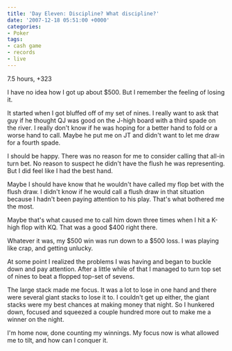 ```yaml
---
title: 'Day Eleven: Discipline? What discipline?'
date: '2007-12-18 05:51:00 +0000'
categories:
- Poker
tags:
- cash game
- records
- live
---
```

7.5 hours, +323

I have no idea how I got up about $500. But I remember the feeling of losing it.

It started when I got bluffed off of my set of nines. I really want to ask that
guy if he thought QJ was good on the J-high board with a third spade on the
river. I really don't know if he was hoping for a better hand to fold or a worse
hand to call. Maybe he put me on JT and didn't want to let me draw for a fourth
spade.

I should be happy. There was no reason for me to consider calling that all-in
turn bet. No reason to suspect he didn't have the flush he was representing. But
I did feel like I had the best hand.

Maybe I should have know that he wouldn't have called my flop bet with the flush
draw. I didn't know if he would call a flush draw in that situation because I
hadn't been paying attention to his play. That's what bothered me the most.

Maybe that's what caused me to call him down three times when I hit a K-high
flop with KQ. That was a good $400 right there.

Whatever it was, my $500 win was run down to a $500 loss. I was playing like
crap, and getting unlucky.

At some point I realized the problems I was having and began to buckle down and
pay attention. After a little while of that I managed to turn top set of nines
to beat a flopped top-set of sevens.

The large stack made me focus. It was a lot to lose in one hand and there were
several giant stacks to lose it to. I couldn't get up either, the giant stacks
were my best chances at making money that night. So I hunkered down, focused and
squeezed  a couple hundred more out to make me a winner on the night.

I'm home now, done counting my winnings. My focus now is what allowed me to
tilt, and how can I conquer it.
